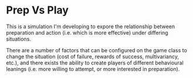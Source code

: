 # Prep Vs Play

This is a simulation I'm developing to expore the relationship between preparation and action (i.e. which is more effective) under differing situations.

There are a number of factors that can be configured on the game class to change the situation (cost of failure, rewards of success, multivariancy, etc.), and there exists the ability to create players of different behavioural leanings (i.e. more willing to attempt, or more interested in preparation).
